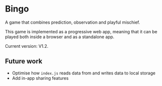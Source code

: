 # Bingo

A game that combines prediction, observation and playful mischief.

This game is implemented as a progressive web app, meaning that it can be played both inside a browser and as a standalone app.

Current version: V1.2.


## Future work

- Optimise how ```index.js``` reads data from and writes data to local storage
- Add in-app sharing features
